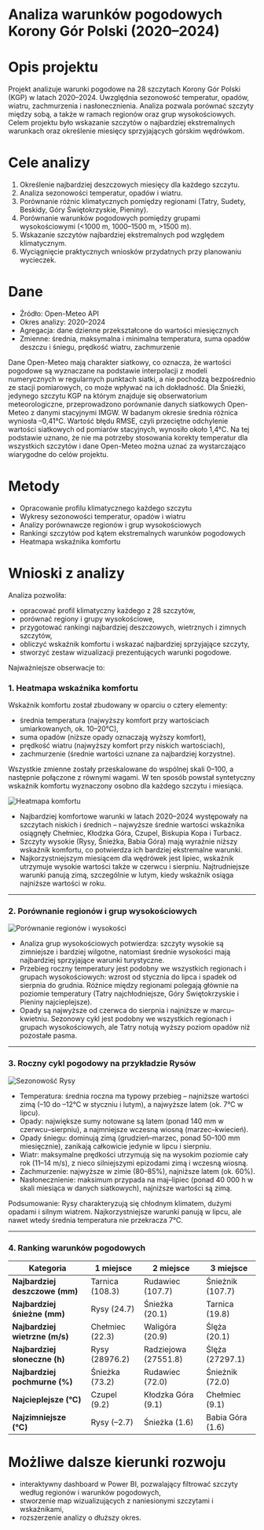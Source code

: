 # Analiza warunków pogodowych Korony Gór Polski (2020–2024)

# Opis projektu

Projekt analizuje warunki pogodowe na 28 szczytach Korony Gór Polski (KGP) w latach 2020–2024. Uwzględnia sezonowość temperatur, opadów, wiatru, zachmurzenia i nasłonecznienia. Analiza pozwala porównać szczyty między sobą, a także w ramach regionów oraz grup wysokościowych. Celem projektu było wskazanie szczytów o najbardziej ekstremalnych warunkach oraz określenie miesięcy sprzyjających górskim wędrówkom.

# Cele analizy

1.	Określenie najbardziej deszczowych miesięcy dla każdego szczytu.
2.	Analiza sezonowości temperatur, opadów i wiatru.
3.	Porównanie różnic klimatycznych pomiędzy regionami (Tatry, Sudety, Beskidy, Góry Świętokrzyskie, Pieniny).
4.	Porównanie warunków pogodowych pomiędzy grupami wysokościowymi (<1000 m, 1000–1500 m, >1500 m).
5.	Wskazanie szczytów najbardziej ekstremalnych pod względem klimatycznym.
6.	Wyciągnięcie praktycznych wniosków przydatnych przy planowaniu wycieczek.

# Dane

- Źródło: Open-Meteo API
- Okres analizy: 2020–2024
- Agregacja: dane dzienne przekształcone do wartości miesięcznych
- Zmienne: średnia, maksymalna i minimalna temperatura, suma opadów deszczu i śniegu, prędkość wiatru, zachmurzenie

Dane Open-Meteo mają charakter siatkowy, co oznacza, że wartości pogodowe są wyznaczane na podstawie interpolacji z modeli numerycznych w regularnych punktach siatki, a nie pochodzą bezpośrednio ze stacji pomiarowych, co może wpływać na ich dokładność.
Dla Śnieżki, jedynego szczytu KGP na którym znajduje się obserwatorium meteorologiczne, przeprowadzono porównanie danych siatkowych Open-Meteo z danymi stacyjnymi IMGW. W badanym okresie średnia różnica wyniosła –0,41°C. Wartość błędu RMSE, czyli przeciętne odchylenie wartości siatkowych od pomiarów stacyjnych, wynosiło około 1,4°C. Na tej podstawie uznano, że nie ma potrzeby stosowania korekty temperatur dla wszystkich szczytów i dane Open-Meteo można uznać za wystarczająco wiarygodne do celów projektu.

# Metody

- Opracowanie profilu klimatycznego każdego szczytu
- Wykresy sezonowości temperatur, opadów i wiatru
- Analizy porównawcze regionów i grup wysokościowych
- Rankingi szczytów pod kątem ekstremalnych warunków pogodowych
- Heatmapa wskaźnika komfortu

# Wnioski z analizy

Analiza pozwoliła:
- opracować profil klimatyczny każdego z 28 szczytów,
- porównać regiony i grupy wysokościowe,
- przygotować rankingi najbardziej deszczowych, wietrznych i zimnych szczytów,
- obliczyć wskaźnik komfortu i wskazać najbardziej sprzyjające szczyty,
- stworzyć zestaw wizualizacji prezentujących warunki pogodowe.

Najważniejsze obserwacje to:

### 1. Heatmapa wskaźnika komfortu

Wskaźnik komfortu został zbudowany w oparciu o cztery elementy:
- średnia temperatura (najwyższy komfort przy wartościach umiarkowanych, ok. 10–20°C),
- suma opadów (niższe opady oznaczają wyższy komfort),
- prędkość wiatru (najwyższy komfort przy niskich wartościach),
- zachmurzenie (średnie wartości uznane za najbardziej korzystne).

Wszystkie zmienne zostały przeskalowane do wspólnej skali 0–100, a następnie połączone z równymi wagami. W ten sposób powstał syntetyczny wskaźnik komfortu wyznaczony osobno dla każdego szczytu i miesiąca.

![Heatmapa komfortu](plots/comfort/heatmap_all_peaks_colored.png)  

- Najbardziej komfortowe warunki w latach 2020–2024 występowały na szczytach niskich i średnich – najwyższe średnie wartości wskaźnika osiągnęły Chełmiec, Kłodzka Góra, Czupel, Biskupia Kopa i Turbacz.
- Szczyty wysokie (Rysy, Śnieżka, Babia Góra) mają wyraźnie niższy wskaźnik komfortu, co potwierdza ich bardziej ekstremalne warunki. 
- Najkorzystniejszym miesiącem dla wędrówek jest lipiec, wskaźnik utrzymuje wysokie wartości także w czerwcu i sierpniu. Najtrudniejsze warunki panują zimą, szczególnie w lutym, kiedy wskaźnik osiąga najniższe wartości w roku.

---

### 2. Porównanie regionów i grup wysokościowych
![Porównanie regionów i wysokości](plots/regions%20and%20heights/regions_heights_comparison.png)  
  
- Analiza grup wysokościowych potwierdza: szczyty wysokie są zimniejsze i bardziej wilgotne, natomiast średnie wysokości mają najbardziej sprzyjające warunki turystyczne.
- Przebieg roczny temperatury jest podobny we wszystkich regionach i grupach wysokościowych: wzrost od stycznia do lipca i spadek od sierpnia do grudnia. Różnice między regionami polegają głównie na poziomie temperatury (Tatry najchłodniejsze, Góry Świętokrzyskie i Pieniny najcieplejsze).
- Opady są najwyższe od czerwca do sierpnia i najniższe w marcu–kwietniu. Sezonowy cykl jest podobny we wszystkich regionach i grupach wysokościowych, ale Tatry notują wyższy poziom opadów niż pozostałe pasma.

---

### 3. Roczny cykl pogodowy na przykładzie Rysów
![Sezonowość Rysy](plots/peaks/Rysy_all.png)  

- Temperatura: średnia roczna ma typowy przebieg – najniższe wartości zimą (–10 do –12°C w styczniu i lutym), a najwyższe latem (ok. 7°C w lipcu).
- Opady: największe sumy notowane są latem (ponad 140 mm w czerwcu–sierpniu), a najmniejsze wczesną wiosną (marzec–kwiecień).
- Opady śniegu: dominują zimą (grudzień–marzec, ponad 50–100 mm miesięcznie), zanikają całkowicie jedynie w lipcu i sierpniu.
- Wiatr: maksymalne prędkości utrzymują się na wysokim poziomie cały rok (11–14 m/s), z nieco silniejszymi epizodami zimą i wczesną wiosną.
- Zachmurzenie: najwyższe w zimie (80–85%), najniższe latem (ok. 60%).
- Nasłonecznienie: maksimum przypada na maj–lipiec (ponad 40 000 h w skali miesiąca w danych siatkowych), najniższe wartości są zimą.

Podsumowanie: Rysy charakteryzują się chłodnym klimatem, dużymi opadami i silnym wiatrem. Najkorzystniejsze warunki panują w lipcu, ale nawet wtedy średnia temperatura nie przekracza 7°C.

---

### 4. Ranking warunków pogodowych

| Kategoria                      | 1 miejsce        | 2 miejsce        | 3 miejsce        |
|--------------------------------|------------------|------------------|------------------|
| **Najbardziej deszczowe (mm)** | Tarnica (108.3)  | Rudawiec (107.7) | Śnieżnik (107.7) |
| **Najbardziej śnieżne (mm)**   | Rysy (24.7)      | Śnieżka (20.1)   | Tarnica (19.8)   |
| **Najbardziej wietrzne (m/s)** | Chełmiec (22.3)  | Waligóra (20.9)  | Ślęża (20.1)     |
| **Najbardziej słoneczne (h)**  | Rysy (28976.2)   | Radziejowa (27551.8) | Ślęża (27297.1) |
| **Najbardziej pochmurne (%)**  | Śnieżka (73.2)   | Rudawiec (72.0)  | Śnieżnik (72.0)  |
| **Najcieplejsze (°C)**         | Czupel (9.2)     | Kłodzka Góra (9.1) | Chełmiec (9.1)   |
| **Najzimniejsze (°C)**         | Rysy (–2.7)      | Śnieżka (1.6)    | Babia Góra (1.6) |

# Możliwe dalsze kierunki rozwoju

- interaktywny dashboard w Power BI, pozwalający filtrować szczyty według regionów i warunków pogodowych,
- stworzenie map wizualizujących z naniesionymi szczytami i wskaźnikami,
- rozszerzenie analizy o dłuższy okres.
